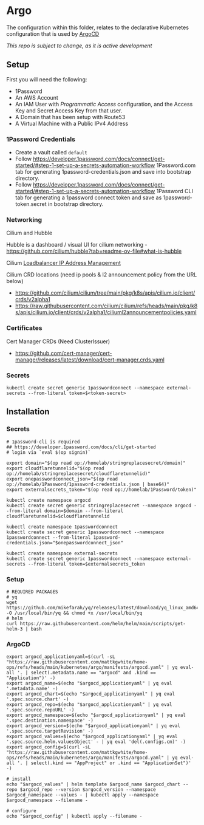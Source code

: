 # Argo

The configuration within this folder, relates to the declarative Kubernetes configuration that is used by [ArgoCD](https://argo-cd.readthedocs.io/en/stable/)

*This repo is subject to change, as it is active development* 

## Setup

First you will need the following:

- 1Password
- An AWS Account
- An IAM User with *Programmatic Access* configuration, and the Access Key and Secret Access Key from that user.
- A Domain that has been setup with Route53
- A Virtual Machine with a Public IPv4 Address

### 1Password Credentials

- Create a vault called `default`
- Follow https://developer.1password.com/docs/connect/get-started/#step-1-set-up-a-secrets-automation-workflow 1Password.com tab for generating 1password-credentials.json and save into bootstrap directory.
- Follow https://developer.1password.com/docs/connect/get-started/#step-1-set-up-a-secrets-automation-workflow 1Password CLI tab for generating a 1password connect token and save as 1password-token.secret in bootstrap directory.

### Networking

Cilium and Hubble

Hubble is a dashboard / visual UI for cilium networking - https://github.com/cilium/hubble?tab=readme-ov-file#what-is-hubble


Cilium [Loadbalancer IP Address Management](https://docs.cilium.io/en/stable/network/lb-ipam/)

Cilium CRD locations (need ip pools & l2 announcement policy from the URL below)

- https://github.com/cilium/cilium/tree/main/pkg/k8s/apis/cilium.io/client/crds/v2alpha1
- https://raw.githubusercontent.com/cilium/cilium/refs/heads/main/pkg/k8s/apis/cilium.io/client/crds/v2alpha1/ciliuml2announcementpolicies.yaml

### Certificates

Cert Manager CRDs (Need ClusterIssuer)
- https://github.com/cert-manager/cert-manager/releases/latest/download/cert-manager.crds.yaml

### Secrets

```shell
kubectl create secret generic 1passwordconnect --namespace external-secrets --from-literal token=$<token-secret>
```


## Installation

### Secrets
```
# 1password-cli is required
## https://developer.1password.com/docs/cli/get-started
# login via `eval $(op signin)`

export domain="$(op read op://homelab/stringreplacesecret/domain)"
export cloudflaretunnelid="$(op read op://homelab/stringreplacesecret/cloudflaretunnelid)"
export onepasswordconnect_json="$(op read op://homelab/1Password/1password-credentials.json | base64)"
export externalsecrets_token="$(op read op://homelab/1Password/token)"

kubectl create namespace argocd
kubectl create secret generic stringreplacesecret --namespace argocd --from-literal domain=$domain --from-literal cloudflaretunnelid=$cloudflaretunnelid

kubectl create namespace 1passwordconnect
kubectl create secret generic 1passwordconnect --namespace 1passwordconnect --from-literal 1password-credentials.json="$onepasswordconnect_json"

kubectl create namespace external-secrets
kubectl create secret generic 1passwordconnect --namespace external-secrets --from-literal token=$externalsecrets_token
```

### Setup

```shell
# REQUIRED PACKAGES
# yq
wget https://github.com/mikefarah/yq/releases/latest/download/yq_linux_amd64 -O /usr/local/bin/yq && chmod +x /usr/local/bin/yq
# helm
curl https://raw.githubusercontent.com/helm/helm/main/scripts/get-helm-3 | bash
```

### ArgoCD

```shell
export argocd_applicationyaml=$(curl -sL "https://raw.githubusercontent.com/mattkgwhite/home-ops/refs/heads/main/kubernetes/argo/manifests/argocd.yaml" | yq eval-all '. | select(.metadata.name == "argocd" and .kind == "Application")' -)
export argocd_name=$(echo "$argocd_applicationyaml" | yq eval '.metadata.name' -)
export argocd_chart=$(echo "$argocd_applicationyaml" | yq eval '.spec.source.chart' -)
export argocd_repo=$(echo "$argocd_applicationyaml" | yq eval '.spec.source.repoURL' -)
export argocd_namespace=$(echo "$argocd_applicationyaml" | yq eval '.spec.destination.namespace' -)
export argocd_version=$(echo "$argocd_applicationyaml" | yq eval '.spec.source.targetRevision' -)
export argocd_values=$(echo "$argocd_applicationyaml" | yq eval '.spec.source.helm.valuesObject' - | yq eval 'del(.configs.cm)' -)
export argocd_config=$(curl -sL "https://raw.githubusercontent.com/mattkgwhite/home-ops/refs/heads/main/kubernetes/argo/manifests/argocd.yaml" | yq eval-all '. | select(.kind == "AppProject" or .kind == "ApplicationSet")' -)

# install
echo "$argocd_values" | helm template $argocd_name $argocd_chart --repo $argocd_repo --version $argocd_version --namespace $argocd_namespace --values - | kubectl apply --namespace $argocd_namespace --filename -

# configure
echo "$argocd_config" | kubectl apply --filename -
```
